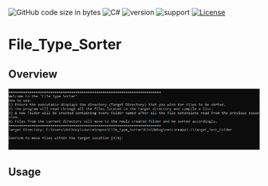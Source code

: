 ![GitHub code size in bytes](https://img.shields.io/github/languages/code-size/Anthony-T-N/File_Type_Sorter)
![C#](https://img.shields.io/badge/Language-C%23-green)
![version](https://img.shields.io/badge/version-1.0.0-yellow.svg)
![support](https://img.shields.io/badge/OS-Windows-orange.svg)
[![License](https://img.shields.io/badge/License-BSD%203--Clause-blue.svg)](https://github.com/Anthony-T-N/File_Type_Sorter)

# File_Type_Sorter

Overview
-

<p align="center"> 
<img src="/start_example.PNG">
</p>

Usage
-
